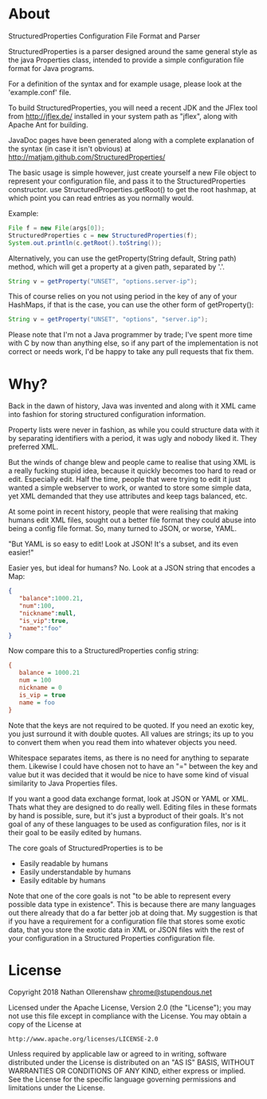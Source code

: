 # About

StructuredProperties Configuration File Format and Parser

StructuredProperties is a parser designed around the same general
style as the java Properties class, intended to provide a simple
configuration file format for Java programs.

For a definition of the syntax and for example usage, please look
at the 'example.conf' file.

To build StructuredProperties, you will need a recent JDK and the
JFlex tool from http://jflex.de/ installed in your system path as
"jflex", along with Apache Ant for building.

JavaDoc pages have been generated along with a complete explanation
of the syntax (in case it isn't obvious) at http://matjam.github.com/StructuredProperties/

The basic usage is simple however, just create yourself a new File 
object to represent your configuration file, and pass it to the 
StructuredProperties constructor. use StructuredProperties.getRoot()
to get the root hashmap, at which point you can read entries as you 
normally would.

Example:

```java
File f = new File(args[0]);
StructuredProperties c = new StructuredProperties(f);
System.out.println(c.getRoot().toString());
```
Alternatively, you can use the getProperty(String default, String path)
method, which will get a property at a given path, separated by '.'.

```java
String v = getProperty("UNSET", "options.server-ip");
```

This of course relies on you not using period in the key of any of
your HashMaps, if that is the case, you can use the other form of
getProperty():

```java
String v = getProperty("UNSET", "options", "server.ip");
```

Please note that I'm not a Java programmer by trade; I've spent more time
with C by now than anything else, so if any part of the implementation
is not correct or needs work, I'd be happy to take any pull requests
that fix them.

# Why?

Back in the dawn of history, Java was invented and along with it XML came into fashion for storing structured configuration information.

Property lists were never in fashion, as while you could structure data with it by separating identifiers with a period, it was ugly and nobody liked it. They preferred XML.

But the winds of change blew and people came to realise that using XML is a really fucking stupid idea, because it quickly becomes too hard to read or edit. Especially edit. Half the time, people that were trying to edit it just wanted a simple webserver to work, or wanted to store some simple data, yet XML demanded that they use attributes and keep tags balanced, etc.

At some point in recent history, people that were realising that making humans edit XML files, sought out a better file format they could abuse into being a config file format. So, many turned to JSON, or worse, YAML.

"But YAML is so easy to edit! Look at JSON! It's a subset, and its even easier!"

Easier yes, but ideal for humans? No. Look at a JSON string that encodes a Map:

```json
{
   "balance":1000.21,
   "num":100,
   "nickname":null,
   "is_vip":true,
   "name":"foo" 
}
```
Now compare this to a StructuredProperties config string:

```ini
{ 
   balance = 1000.21 
   num = 100 
   nickname = 0 
   is_vip = true 
   name = foo 
}
```

Note that the keys are not required to be quoted. If you need an exotic key, you just surround it with double quotes. All values are strings; its up to you to convert them when you read them into whatever objects you need.

Whitespace separates items, as there is no need for anything to separate them. Likewise I could have chosen not to have an "=" between the key and value but it was decided that it would be nice to have some kind of visual similarity to Java Properties files.

If you want a good data exchange format, look at JSON or YAML or XML. Thats what they are designed to do really well. Editing files in these formats by hand is possible, sure, but it's just a byproduct of their goals. It's not goal of any of these languages to be used as configuration files, nor is it their goal to be easily edited by humans.

The core goals of StructuredProperties is to be

* Easily readable by humans
* Easily understandable by humans
* Easily editable by humans

Note that one of the core goals is not "to be able to represent every possible data type in existence". This is because there are many languages out there already that do a far better job at doing that. My suggestion is that if you have a requirement for a configuration file that stores some exotic data, that you store the exotic data in XML or JSON files with the rest of your configuration in a Structured Properties configuration file.

# License

Copyright 2018 Nathan Ollerenshaw <chrome@stupendous.net>

Licensed under the Apache License, Version 2.0 (the "License");
you may not use this file except in compliance with the License.
You may obtain a copy of the License at

    http://www.apache.org/licenses/LICENSE-2.0

Unless required by applicable law or agreed to in writing, software
distributed under the License is distributed on an "AS IS" BASIS,
WITHOUT WARRANTIES OR CONDITIONS OF ANY KIND, either express or implied.
See the License for the specific language governing permissions and
limitations under the License.
